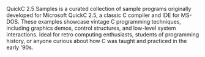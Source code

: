 QuickC 2.5 Samples is a curated collection of sample programs originally developed for Microsoft QuickC 2.5, a classic C compiler and IDE for MS-DOS. These examples showcase vintage C programming techniques, including graphics demos, control structures, and low-level system interactions. Ideal for retro computing enthusiasts, students of programming history, or anyone curious about how C was taught and practiced in the early '90s.
